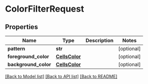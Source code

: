 # ColorFilterRequest

## Properties
Name | Type | Description | Notes
------------ | ------------- | ------------- | -------------
**pattern** | **str** |  | [optional] 
**foreground_color** | [**CellsColor**](CellsColor.md) |  | [optional] 
**background_color** | [**CellsColor**](CellsColor.md) |  | [optional] 

[[Back to Model list]](../README.md#documentation-for-models) [[Back to API list]](../README.md#documentation-for-api-endpoints) [[Back to README]](../README.md)


